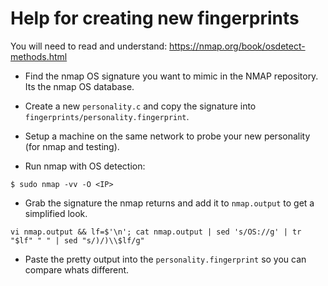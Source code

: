 # Help for creating new fingerprints #

You will need to read and understand: https://nmap.org/book/osdetect-methods.html

- Find the nmap OS signature you want to mimic in the NMAP repository. Its the nmap OS database.

- Create a new `personality.c` and copy the signature into `fingerprints/personality.fingerprint`.

- Setup a machine on the same network to probe your new personality (for nmap and testing).

- Run nmap with OS detection:
```
$ sudo nmap -vv -O <IP>
```

- Grab the signature the nmap returns and add it to `nmap.output` to get a simplified look.
```
vi nmap.output && lf=$'\n'; cat nmap.output | sed 's/OS://g' | tr "$lf" " " | sed "s/)/)\\$lf/g"
```

- Paste the pretty output into the `personality.fingerprint` so you can compare whats different.